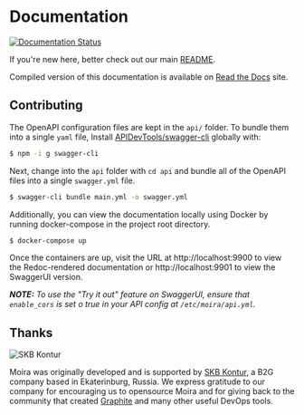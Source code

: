 # Documentation

[![Documentation Status](https://readthedocs.org/projects/moira/badge/?version=latest)](http://moira.readthedocs.org/en/latest/?badge=latest)

If you're new here, better check out our main [README](https://github.com/moira-alert/moira/blob/master/README.md).

Compiled version of this documentation is available on [Read the Docs](https://moira.readthedocs.io) site.
## Contributing
The OpenAPI configuration files are kept in the `api/` folder. To bundle them into a single `yaml` file,
Install [APIDevTools/swagger-cli](https://github.com/APIDevTools/swagger-cli) globally with:
```bash
$ npm -i g swagger-cli
```
Next, change into the `api` folder with `cd api` and bundle all of the OpenAPI files into a single `swagger.yml` file.
```bash
$ swagger-cli bundle main.yml -o swagger.yml
```

Additionally, you can view the documentation locally using Docker by running docker-compose in the project root directory.
```bash
$ docker-compose up
```
Once the containers are up, visit the URL at http://localhost:9900 to view the Redoc-rendered documentation or 
http://localhost:9901 to view the SwaggerUI version.

_**NOTE:** To use the "Try it out" feature on SwaggerUI, ensure that `enable_cors` is set o true in your
API config at `/etc/moira/api.yml`._
## Thanks

![SKB Kontur](https://kontur.ru/theme/ver-1652188951/common/images/logo_english.png)

Moira was originally developed and is supported by [SKB Kontur](https://kontur.ru/eng/about), a B2G company based in Ekaterinburg, Russia. We express gratitude to our company for encouraging us to opensource Moira and for giving back to the community that created [Graphite](https://graphite.readthedocs.io) and many other useful DevOps tools.
